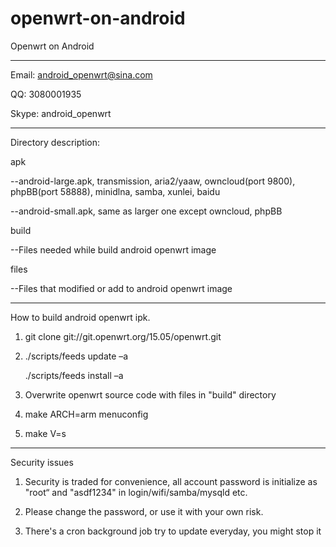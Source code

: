 # openwrt-on-android
Openwrt on Android

-----------------------------------------------------

Email: android_openwrt@sina.com


QQ:    3080001935


Skype: android_openwrt

-----------------------------------------------------

Directory description:



apk


--android-large.apk, transmission, aria2/yaaw, owncloud(port 9800), phpBB(port 58888), minidlna, samba, xunlei, baidu


--android-small.apk, same as larger one except owncloud, phpBB



build


--Files needed while build android openwrt image



files


--Files that modified or add to android openwrt image

-----------------------------------------------------

How to build android openwrt ipk.

1. git clone git://git.openwrt.org/15.05/openwrt.git


2. ./scripts/feeds update –a

   ./scripts/feeds install –a


3. Overwrite openwrt source code with files in "build" directory


4. make ARCH=arm menuconfig


5. make V=s


-----------------------------------------------------
Security issues

1. Security is traded for convenience, all account password is initialize as "root“ and "asdf1234" in login/wifi/samba/mysqld etc.

2. Please change the password, or use it with your own risk.

3. There's a cron background job try to update everyday, you might stop it


